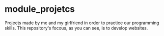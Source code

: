 # module_projetcs
Projects made by me and my girlfriend in order to practice our programming skills. This repository's focous, as you can see, is to develop websites.

